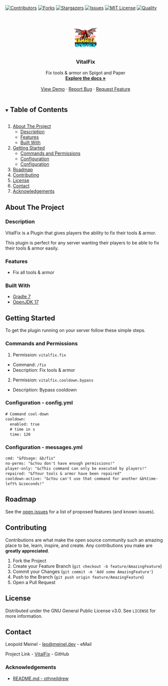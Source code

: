 <!-- PROJECT SHIELDS -->
[![Contributors][contributors-shield]][contributors-url]
[![Forks][forks-shield]][forks-url]
[![Stargazers][stars-shield]][stars-url]
[![Issues][issues-shield]][issues-url]
[![MIT License][license-shield]][license-url]
[![Quality][quality-shield]][quality-url]

<!-- PROJECT LOGO -->
<!--suppress ALL -->
<br />
<p align="center">
  <a href="https://github.com/LeoMeinel/VitalFix">
    <img src="images/logo.png" alt="Logo" width="80" height="80">
  </a>

<h3 align="center">VitalFix</h3>

  <p align="center">
    Fix tools & armor on Spigot and Paper
    <br />
    <a href="https://github.com/LeoMeinel/VitalFix"><strong>Explore the docs »</strong></a>
    <br />
    <br />
    <a href="https://github.com/LeoMeinel/VitalFix">View Demo</a>
    ·
    <a href="https://github.com/LeoMeinel/VitalFix/issues">Report Bug</a>
    ·
    <a href="https://github.com/LeoMeinel/VitalFix/issues">Request Feature</a>
  </p>

<!-- TABLE OF CONTENTS -->
<details open="open">
  <summary><h2 style="display: inline-block">Table of Contents</h2></summary>
  <ol>
    <li>
      <a href="#about-the-project">About The Project</a>
      <ul>
        <li><a href="#description">Description</a></li>
        <li><a href="#features">Features</a></li>
        <li><a href="#built-with">Built With</a></li>
      </ul>
    </li>
    <li>
      <a href="#getting-started">Getting Started</a>
      <ul>
        <li><a href="#commands-and-permissions">Commands and Permissions</a></li>
        <li><a href="#configuration - config.yml">Configuration</a></li>
		<li><a href="#configuration - messages.yml">Configuration</a></li>
      </ul>
    </li>
    <li><a href="#roadmap">Roadmap</a></li>
    <li><a href="#contributing">Contributing</a></li>
    <li><a href="#license">License</a></li>
    <li><a href="#contact">Contact</a></li>
    <li><a href="#acknowledgements">Acknowledgements</a></li>
  </ol>
</details>

<!-- ABOUT THE PROJECT -->

## About The Project

### Description

VitalFix is a Plugin that gives players the ability to fix their tools & armor.

This plugin is perfect for any server wanting their players to be able to fix their tools & armor easily.

### Features

* Fix all tools & armor

### Built With

* [Gradle 7](https://docs.gradle.org/7.4/release-notes.html)
* [OpenJDK 17](https://openjdk.java.net/projects/jdk/17/)

<!-- GETTING STARTED -->

## Getting Started

To get the plugin running on your server follow these simple steps.

### Commands and Permissions

1. Permission: `vitalfix.fix`

* Command: `/fix`
* Description: Fix tools & armor

2. Permission: `vitalfix.cooldown.bypass`

* Description: Bypass cooldown

### Configuration - config.yml

```
# Command cool-down
cooldown:
  enabled: true
  # time in s
  time: 120
```

### Configuration - messages.yml

```
cmd: "&fUsage: &b/fix"
no-perms: "&cYou don't have enough permissions!"
player-only: "&cThis command can only be executed by players!"
repaired: "&fYour tools & armor have been repaired"
cooldown-active: "&cYou can't use that command for another &b%time-left% &cseconds!"
```

<!-- ROADMAP -->

## Roadmap

See the [open issues](https://github.com/LeoMeinel/VitalFix/issues) for a list of proposed features (and known
issues).

<!-- CONTRIBUTING -->

## Contributing

Contributions are what make the open source community such an amazing place to be, learn, inspire, and create. Any
contributions you make are **greatly appreciated**.

1. Fork the Project
2. Create your Feature Branch (`git checkout -b feature/AmazingFeature`)
3. Commit your Changes (`git commit -m 'Add some AmazingFeature'`)
4. Push to the Branch (`git push origin feature/AmazingFeature`)
5. Open a Pull Request

<!-- LICENSE -->

## License

Distributed under the GNU General Public License v3.0. See `LICENSE` for more information.

<!-- CONTACT -->

## Contact

Leopold Meinel - [leo@meinel.dev](mailto:leo@meinel.dev) - eMail

Project Link - [VitalFix](https://github.com/LeoMeinel/VitalFix) - GitHub

<!-- ACKNOWLEDGEMENTS -->

### Acknowledgements

* [README.md - othneildrew](https://github.com/othneildrew/Best-README-Template)

<!-- MARKDOWN LINKS & IMAGES -->

[contributors-shield]: https://img.shields.io/github/contributors-anon/LeoMeinel/VitalFix?style=for-the-badge

[contributors-url]: https://github.com/LeoMeinel/VitalFix/graphs/contributors

[forks-shield]: https://img.shields.io/github/forks/LeoMeinel/VitalFix?label=Forks&style=for-the-badge

[forks-url]: https://github.com/LeoMeinel/VitalFix/network/members

[stars-shield]: https://img.shields.io/github/stars/LeoMeinel/VitalFix?style=for-the-badge

[stars-url]: https://github.com/LeoMeinel/VitalFix/stargazers

[issues-shield]: https://img.shields.io/github/issues/LeoMeinel/VitalFix?style=for-the-badge

[issues-url]: https://github.com/LeoMeinel/VitalFix/issues

[license-shield]: https://img.shields.io/github/license/LeoMeinel/VitalFix?style=for-the-badge

[license-url]: https://github.com/LeoMeinel/VitalFix/blob/main/LICENSE

[quality-shield]: https://img.shields.io/codefactor/grade/github/LeoMeinel/VitalFix?style=for-the-badge

[quality-url]: https://www.codefactor.io/repository/github/LeoMeinel/VitalFix
